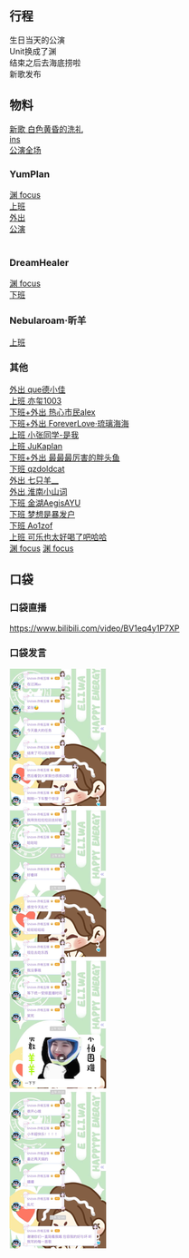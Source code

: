 ## 行程
生日当天的公演<br>
Unit换成了渊<br>
结束之后去海底捞啦<br>
新歌发布

## 物料
[新歌 白色黄昏的洗礼](https://music.163.com/#/song?id=1881318348)<br>
[ins](https://www.instagram.com/p/CUPrbmuF1C4/?utm_source=ig_web_copy_link)<br>
[公演全场](https://www.bilibili.com/video/BV1oQ4y1r7z7)
### YumPlan
[渊 focus](https://weibo.com/7335378002/KzR0KvLtz)<br>
[上班](https://weibo.com/7335378002/KzPh1fWMD)<br>
[外出](https://weibo.com/7335378002/KzYgGfjfa)<br>
[公演](https://weibo.com/1856999022/KA7BR1pU3)<br>
[]()<br>
### DreamHealer
[渊 focus](https://weibo.com/6375088879/KzQir8nfA)<br>
[下班](https://weibo.com/6375088879/KzP5vE4MV)<br>
### Nebularoam·昕羊
[上班](https://weibo.com/7584954147/KzPWg9yA4)<br>
### 其他
[外出 que德小佳](https://weibo.com/6686133718/KA045kEH9)<br>
[上班 亦玺1003](https://weibo.com/7410340783/KA4rbfUNg)<br>
[下班+外出 热心市民alex](https://weibo.com/2971625284/KzRlg3csV)<br>
[下班+外出 ForeverLove·琉璃海海](https://weibo.com/7610635463/KzRdxoy5N)<br>
[上班 小张同学-是我](http://t.cn/A6MqhHK7)<br>
[上班 JuKaplan](http://t.cn/A6MqhHoF)<br>
[下班+外出 最最最厉害的胖头鱼](http://t.cn/A6MqhHKh)<br>
[下班 qzdoldcat](http://t.cn/A6MqhHKU)<br>
[外出 七只羊__](http://t.cn/A6MqhHos)<br>
[外出 淮南小山词](http://t.cn/A6MqhHKz)<br>
[下班 金湖AegisAYU](http://t.cn/A6MqhHKw)<br>
[下班 梦想是暴发户](http://t.cn/A6MyegeA)<br>
[下班 Ao1zof](http://t.cn/A6MqhHKb)<br>
[上班 可乐也太好喝了吧哈哈](http://t.cn/A6MqhHKT)<br>
[渊 focus](https://weibo.com/5657650258/KAkLAsJQw)
[渊 focus](https://weibo.com/5657650258/KApJO0xfc)
## 口袋
### 口袋直播
https://www.bilibili.com/video/BV1eq4y1P7XP
### 口袋发言
![口袋发言](./pocket48/imgs/messages1.jpeg)<br>